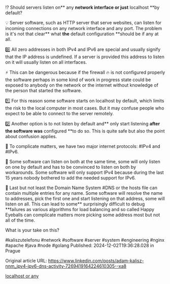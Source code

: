 ⁉️ Should servers listen on** any **network interface or just** localhost **by default?


💡 Server software, such as HTTP server that serve websites, can listen for incoming connections on any network interface and any port. The problem is it's not that clear** what **the** default configuration **should be if any at all.


0️⃣ All zero addresses in both IPv4 and IPv6 are special and usually signify that the IP address is undefined. If a server is provided this address to listen on it will usually listen on all interfaces.


⚡ This can be dangerous because if the firewall 🔥 is not configured properly the software perhaps in some kind of work in progress state could be exposed to anybody on the network or the internet without knowledge of the person that started the software.


1️⃣ For this reason some software starts on localhost by default, which limits the risk to the local computer in most cases. But it may confuse people who expect to be able to connect to the server remotely.


2️⃣ Another option is to not listen by default and** only start listening **after the software was** configured **to do so. This is quite safe but also the point about confusion applies.


😤 To complicate matters, we have two major internet protocols: #IPv4 and #IPv6.


🫣 Some software can listen on both at the same time, some will only listen on one by default and has to be convinced to listen on both by workarounds. Some software will only support IPv4 because during the last 15 years nobody bothered to add the needed support for IPv6.


📖 Last but not least the Domain Name System #DNS or the hosts file can contain multiple entries for any name. Some software will resolve the name to addresses, pick the first one and start listening on that address, some will listen on all. This can lead to some** surprisingly difficult to debug **failures as various algorithms for load balancing and so called Happy Eyeballs can complicate matters more picking some address most but not all of the time.


What is your take on this?


#kaliszutelefonu #network #software #server #system #engineering #nginx #apache #java #node #golang
Published: 2024-12-02T19:36:28.028 in Prague

Original article URL: https://www.linkedin.com/posts/adam-kalisz-nnm_ipv4-ipv6-dns-activity-7269419164224610305--xa8

[localhost or any](./media/localhost-or-any.png)